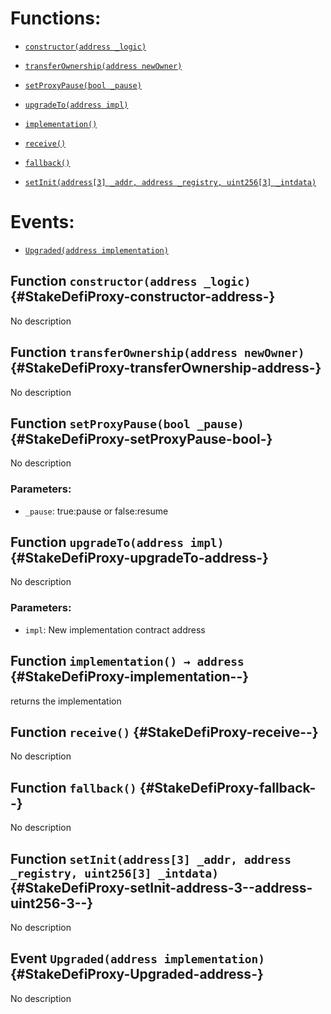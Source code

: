 # Functions:

- [`constructor(address _logic)`](#StakeDefiProxy-constructor-address-)

- [`transferOwnership(address newOwner)`](#StakeDefiProxy-transferOwnership-address-)

- [`setProxyPause(bool _pause)`](#StakeDefiProxy-setProxyPause-bool-)

- [`upgradeTo(address impl)`](#StakeDefiProxy-upgradeTo-address-)

- [`implementation()`](#StakeDefiProxy-implementation--)

- [`receive()`](#StakeDefiProxy-receive--)

- [`fallback()`](#StakeDefiProxy-fallback--)

- [`setInit(address[3] _addr, address _registry, uint256[3] _intdata)`](#StakeDefiProxy-setInit-address-3--address-uint256-3--)

# Events:

- [`Upgraded(address implementation)`](#StakeDefiProxy-Upgraded-address-)

## Function `constructor(address _logic)` {#StakeDefiProxy-constructor-address-}

No description

## Function `transferOwnership(address newOwner)` {#StakeDefiProxy-transferOwnership-address-}

No description

## Function `setProxyPause(bool _pause)` {#StakeDefiProxy-setProxyPause-bool-}

No description

### Parameters:

- `_pause`: true:pause or false:resume

## Function `upgradeTo(address impl)` {#StakeDefiProxy-upgradeTo-address-}

No description

### Parameters:

- `impl`: New implementation contract address

## Function `implementation() → address` {#StakeDefiProxy-implementation--}

returns the implementation

## Function `receive()` {#StakeDefiProxy-receive--}

No description

## Function `fallback()` {#StakeDefiProxy-fallback--}

No description

## Function `setInit(address[3] _addr, address _registry, uint256[3] _intdata)` {#StakeDefiProxy-setInit-address-3--address-uint256-3--}

No description

## Event `Upgraded(address implementation)` {#StakeDefiProxy-Upgraded-address-}

No description
